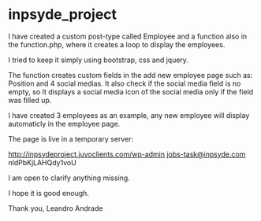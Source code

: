 # inpsyde_project
I have created a custom post-type called Employee and a function also in the function.php, where it creates a loop to display the employees.

I tried to keep it simply using bootstrap, css and jquery.

The  function creates custom fields in the add new employee page such as: Position and 4 social medias. It also check if the social media field is no empty, so It displays a social media icon of the social media only if the field was filled up.

I have created 3 employees as an example, any new employee will display automaticly in the employee page.

The page is live in a temporary server:

http://inpsydeproject.juvoclients.com/wp-admin
jobs-task@inpsyde.com
nldPbKjLAHQdy1voU

I am open to clarify anything missing.

I hope it is good enough.

Thank you,
Leandro Andrade
